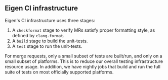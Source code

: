 ## Eigen CI infrastructure

Eigen's CI infrastructure uses three stages:
  1. A `checkformat` stage to verify MRs satisfy proper formatting style, as
     defined by `clang-format`.
  2. A `build` stage to build the unit-tests.
  3. A `test` stage to run the unit-tests.

For merge requests, only a small subset of tests are built/run, and only on a
small subset of platforms.  This is to reduce our overall testing infrastructure
resource usage.  In addition, we have nightly jobs that build and run the full
suite of tests on most officially supported platforms.
